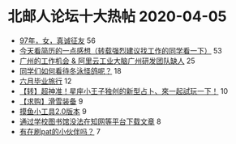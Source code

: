 # 北邮人论坛十大热帖 2020-04-05

- [97年，女，真诚征友](https://bbs.byr.cn/article/Friends/1956551) 56
- [今天看简历的一点感想（转载强烈建议找工作的同学看一下）](https://bbs.byr.cn/article/Job/51399) 53
- [广州的工作机会 &amp; 阿里云工业大脑广州研发团队缺人](https://bbs.byr.cn/article/WorkLife/1142738) 25
- [同学们如何看待冬泳怪鸽呢？](https://bbs.byr.cn/article/Talking/6190126) 18
- [六月毕业旅行](https://bbs.byr.cn/article/Travel/144011) 12
- [【转】超神准！星座小王子独创的新型占卜、來一起試玩一下！](https://bbs.byr.cn/article/Constellations/326533) 10
- [【求购】滑雪装备](https://bbs.byr.cn/article/Ski_Snowboard/860) 9
- [摸鱼小工具2.0版本](https://bbs.byr.cn/article/JavaScript/5184) 9
- [通过学校图书馆没法在知网等平台下载文章](https://bbs.byr.cn/article/Paper/39331) 8
- [有在刷pat的小伙伴吗？](https://bbs.byr.cn/article/AimGraduate/1184783) 7


